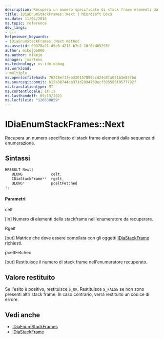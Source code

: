 ```yaml
---
description: Recupera un numero specificato di stack frame elementi dalla sequenza di enumerazione.
title: IDiaEnumStackFrames::Next | Microsoft Docs
ms.date: 11/04/2016
ms.topic: reference
dev_langs:
- C++
helpviewer_keywords:
- IDiaEnumStackFrames::Next method
ms.assetid: 09378a21-d5e3-4213-b7e2-10f04d85295f
author: mikejo5000
ms.author: mikejo
manager: jmartens
ms.technology: vs-ide-debug
ms.workload:
- multiple
ms.openlocfilehash: 76248ef1feb330157895ccd24d8fa071b3e857bd
ms.sourcegitcommit: b12a38744db371d2894769ecf305585f9577792f
ms.translationtype: MT
ms.contentlocale: it-IT
ms.lasthandoff: 09/13/2021
ms.locfileid: "126630059"
---
```

# <a name="idiaenumstackframesnext"></a>IDiaEnumStackFrames::Next
Recupera un numero specificato di stack frame elementi dalla sequenza di enumerazione.

## <a name="syntax"></a>Sintassi

```C++
HRESULT Next( 
   ULONG             celt,
   IDiaStackFrame**  rgelt,
   ULONG*            pceltFetched
);
```

#### <a name="parameters"></a>Parametri
 celt

[in] Numero di elementi dello stackframe nell'enumeratore da recuperare.

 Rgelt

[out] Matrice che deve essere compilata con gli oggetti [IDiaStackFrame](../../debugger/debug-interface-access/idiastackframe.md) richiesti.

 pceltFetched

[out] Restituisce il numero di stack frame nell'enumeratore recuperato.

## <a name="return-value"></a>Valore restituito
 Se l'esito è positivo, restituisce `S_OK`. Restituisce `S_FALSE` se non sono presenti altri stack frame. In caso contrario, verrà restituito un codice di errore.

## <a name="see-also"></a>Vedi anche
- [IDiaEnumStackFrames](../../debugger/debug-interface-access/idiaenumstackframes.md)
- [IDiaStackFrame](../../debugger/debug-interface-access/idiastackframe.md)
